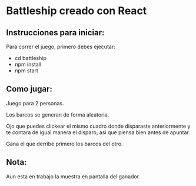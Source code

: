# Battleship creado con React


## Instrucciones para iniciar:

Para correr el juego, primero debes ejecutar:

- cd battleship
- npm install
- npm start

## Como jugar:

Juego para 2 personas.

Los barcos se generan de forma aleatoria.

Ojo que puedes clickear el mismo cuadro donde disparaste anteriormente y te contara de igual manera el disparo, asi que piensa bien antes de apuntar.

Gana el que derribe primero los barcos del otro.

## Nota:

Aun esta en trabajo la muestra en pantalla del ganador.
